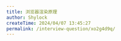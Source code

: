 ```yaml
---
title: 浏览器渲染原理
author: Shylock
createTime: 2024/04/07 13:45:27
permalink: /interview-question/xo2g4d9q/
---
```

